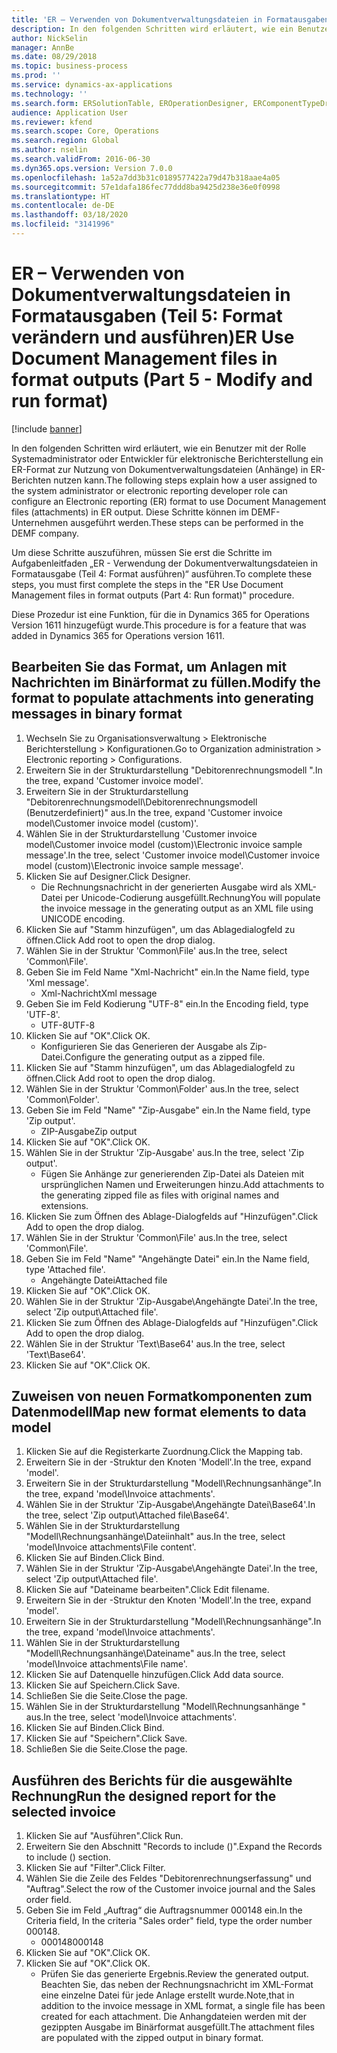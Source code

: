```yaml
---
title: 'ER – Verwenden von Dokumentverwaltungsdateien in Formatausgaben (Teil 5: Format verändern und ausführen)'
description: In den folgenden Schritten wird erläutert, wie ein Benutzer mit der Rolle Systemadministrator oder Entwickler für elektronische Berichterstellung ein ER-Format zur Nutzung von Dokumentverwaltungsdateien (Anhänge) in ER-Berichten nutzen kann.
author: NickSelin
manager: AnnBe
ms.date: 08/29/2018
ms.topic: business-process
ms.prod: ''
ms.service: dynamics-ax-applications
ms.technology: ''
ms.search.form: ERSolutionTable, EROperationDesigner, ERComponentTypeDropDialog, ERExpressionDesignerFormula, SysQueryForm
audience: Application User
ms.reviewer: kfend
ms.search.scope: Core, Operations
ms.search.region: Global
ms.author: nselin
ms.search.validFrom: 2016-06-30
ms.dyn365.ops.version: Version 7.0.0
ms.openlocfilehash: 1a52a7dd3b31c0189577422a79d47b318aae4a05
ms.sourcegitcommit: 57e1dafa186fec77ddd8ba9425d238e36e0f0998
ms.translationtype: HT
ms.contentlocale: de-DE
ms.lasthandoff: 03/18/2020
ms.locfileid: "3141996"
---
```

# <a name="er-use-document-management-files-in-format-outputs-part-5---modify-and-run-format"></a><span data-ttu-id="30a0a-103">ER – Verwenden von Dokumentverwaltungsdateien in Formatausgaben (Teil 5: Format verändern und ausführen)</span><span class="sxs-lookup"><span data-stu-id="30a0a-103">ER Use Document Management files in format outputs (Part 5 - Modify and run format)</span></span>

[!include [banner](../../includes/banner.md)]

<span data-ttu-id="30a0a-104">In den folgenden Schritten wird erläutert, wie ein Benutzer mit der Rolle Systemadministrator oder Entwickler für elektronische Berichterstellung ein ER-Format zur Nutzung von Dokumentverwaltungsdateien (Anhänge) in ER-Berichten nutzen kann.</span><span class="sxs-lookup"><span data-stu-id="30a0a-104">The following steps explain how a user assigned to the system administrator or electronic reporting developer role can configure an Electronic reporting (ER) format to use Document Management files (attachments) in ER output.</span></span> <span data-ttu-id="30a0a-105">Diese Schritte können im DEMF-Unternehmen ausgeführt werden.</span><span class="sxs-lookup"><span data-stu-id="30a0a-105">These steps can be performed in the DEMF company.</span></span>

<span data-ttu-id="30a0a-106">Um diese Schritte auszuführen, müssen Sie erst die Schritte im Aufgabenleitfaden „ER - Verwendung der Dokumentverwaltungsdateien in Formatausgabe (Teil 4: Format ausführen)“ ausführen.</span><span class="sxs-lookup"><span data-stu-id="30a0a-106">To complete these steps, you must first complete the steps in the "ER Use Document Management files in format outputs (Part 4: Run format)" procedure.</span></span>

<span data-ttu-id="30a0a-107">Diese Prozedur ist eine Funktion, für die in Dynamics 365 for Operations Version 1611 hinzugefügt wurde.</span><span class="sxs-lookup"><span data-stu-id="30a0a-107">This procedure is for a feature that was added in Dynamics 365 for Operations version 1611.</span></span>


## <a name="modify-the-format-to-populate-attachments-into-generating-messages-in-binary-format"></a><span data-ttu-id="30a0a-108">Bearbeiten Sie das Format, um Anlagen mit Nachrichten im Binärformat zu füllen.</span><span class="sxs-lookup"><span data-stu-id="30a0a-108">Modify the format to populate attachments into generating messages in binary format</span></span>
1. <span data-ttu-id="30a0a-109">Wechseln Sie zu Organisationsverwaltung > Elektronische Berichterstellung > Konfigurationen.</span><span class="sxs-lookup"><span data-stu-id="30a0a-109">Go to Organization administration > Electronic reporting > Configurations.</span></span>
2. <span data-ttu-id="30a0a-110">Erweitern Sie in der Strukturdarstellung "Debitorenrechnungsmodell ".</span><span class="sxs-lookup"><span data-stu-id="30a0a-110">In the tree, expand 'Customer invoice model'.</span></span>
3. <span data-ttu-id="30a0a-111">Erweitern Sie in der Strukturdarstellung "Debitorenrechnungsmodell\Debitorenrechnungsmodell (Benutzerdefiniert)" aus.</span><span class="sxs-lookup"><span data-stu-id="30a0a-111">In the tree, expand 'Customer invoice model\Customer invoice model (custom)'.</span></span>
4. <span data-ttu-id="30a0a-112">Wählen Sie in der Strukturdarstellung 'Customer invoice model\Customer invoice model (custom)\Electronic invoice sample message'.</span><span class="sxs-lookup"><span data-stu-id="30a0a-112">In the tree, select 'Customer invoice model\Customer invoice model (custom)\Electronic invoice sample message'.</span></span>
5. <span data-ttu-id="30a0a-113">Klicken Sie auf Designer.</span><span class="sxs-lookup"><span data-stu-id="30a0a-113">Click Designer.</span></span>
    * <span data-ttu-id="30a0a-114">Die Rechnungsnachricht in der generierten Ausgabe wird als XML-Datei per Unicode-Codierung ausgefüllt.Rechnung</span><span class="sxs-lookup"><span data-stu-id="30a0a-114">You will populate the invoice message in the generating output as an XML file using UNICODE encoding.</span></span>  
6. <span data-ttu-id="30a0a-115">Klicken Sie auf "Stamm hinzufügen", um das Ablagedialogfeld zu öffnen.</span><span class="sxs-lookup"><span data-stu-id="30a0a-115">Click Add root to open the drop dialog.</span></span>
7. <span data-ttu-id="30a0a-116">Wählen Sie in der Struktur 'Common\File' aus.</span><span class="sxs-lookup"><span data-stu-id="30a0a-116">In the tree, select 'Common\File'.</span></span>
8. <span data-ttu-id="30a0a-117">Geben Sie im Feld Name "Xml-Nachricht" ein.</span><span class="sxs-lookup"><span data-stu-id="30a0a-117">In the Name field, type 'Xml message'.</span></span>
    * <span data-ttu-id="30a0a-118">Xml-Nachricht</span><span class="sxs-lookup"><span data-stu-id="30a0a-118">Xml message</span></span>  
9. <span data-ttu-id="30a0a-119">Geben Sie im Feld Kodierung "UTF-8" ein.</span><span class="sxs-lookup"><span data-stu-id="30a0a-119">In the Encoding field, type 'UTF-8'.</span></span>
    * <span data-ttu-id="30a0a-120">UTF-8</span><span class="sxs-lookup"><span data-stu-id="30a0a-120">UTF-8</span></span>  
10. <span data-ttu-id="30a0a-121">Klicken Sie auf "OK".</span><span class="sxs-lookup"><span data-stu-id="30a0a-121">Click OK.</span></span>
    * <span data-ttu-id="30a0a-122">Konfigurieren Sie das Generieren der Ausgabe als Zip-Datei.</span><span class="sxs-lookup"><span data-stu-id="30a0a-122">Configure the generating output as a zipped file.</span></span>  
11. <span data-ttu-id="30a0a-123">Klicken Sie auf "Stamm hinzufügen", um das Ablagedialogfeld zu öffnen.</span><span class="sxs-lookup"><span data-stu-id="30a0a-123">Click Add root to open the drop dialog.</span></span>
12. <span data-ttu-id="30a0a-124">Wählen Sie in der Struktur 'Common\Folder' aus.</span><span class="sxs-lookup"><span data-stu-id="30a0a-124">In the tree, select 'Common\Folder'.</span></span>
13. <span data-ttu-id="30a0a-125">Geben Sie im Feld "Name" "Zip-Ausgabe" ein.</span><span class="sxs-lookup"><span data-stu-id="30a0a-125">In the Name field, type 'Zip output'.</span></span>
    * <span data-ttu-id="30a0a-126">ZIP-Ausgabe</span><span class="sxs-lookup"><span data-stu-id="30a0a-126">Zip output</span></span>  
14. <span data-ttu-id="30a0a-127">Klicken Sie auf "OK".</span><span class="sxs-lookup"><span data-stu-id="30a0a-127">Click OK.</span></span>
15. <span data-ttu-id="30a0a-128">Wählen Sie in der Struktur 'Zip-Ausgabe' aus.</span><span class="sxs-lookup"><span data-stu-id="30a0a-128">In the tree, select 'Zip output'.</span></span>
    * <span data-ttu-id="30a0a-129">Fügen Sie Anhänge zur generierenden Zip-Datei als Dateien mit ursprünglichen Namen und Erweiterungen hinzu.</span><span class="sxs-lookup"><span data-stu-id="30a0a-129">Add attachments to the generating zipped file as files with original names and extensions.</span></span>  
16. <span data-ttu-id="30a0a-130">Klicken Sie zum Öffnen des Ablage-Dialogfelds auf "Hinzufügen".</span><span class="sxs-lookup"><span data-stu-id="30a0a-130">Click Add to open the drop dialog.</span></span>
17. <span data-ttu-id="30a0a-131">Wählen Sie in der Struktur 'Common\File' aus.</span><span class="sxs-lookup"><span data-stu-id="30a0a-131">In the tree, select 'Common\File'.</span></span>
18. <span data-ttu-id="30a0a-132">Geben Sie im Feld "Name" "Angehängte Datei" ein.</span><span class="sxs-lookup"><span data-stu-id="30a0a-132">In the Name field, type 'Attached file'.</span></span>
    * <span data-ttu-id="30a0a-133">Angehängte Datei</span><span class="sxs-lookup"><span data-stu-id="30a0a-133">Attached file</span></span>  
19. <span data-ttu-id="30a0a-134">Klicken Sie auf "OK".</span><span class="sxs-lookup"><span data-stu-id="30a0a-134">Click OK.</span></span>
20. <span data-ttu-id="30a0a-135">Wählen Sie in der Struktur 'Zip-Ausgabe\Angehängte Datei'.</span><span class="sxs-lookup"><span data-stu-id="30a0a-135">In the tree, select 'Zip output\Attached file'.</span></span>
21. <span data-ttu-id="30a0a-136">Klicken Sie zum Öffnen des Ablage-Dialogfelds auf "Hinzufügen".</span><span class="sxs-lookup"><span data-stu-id="30a0a-136">Click Add to open the drop dialog.</span></span>
22. <span data-ttu-id="30a0a-137">Wählen Sie in der Struktur 'Text\Base64' aus.</span><span class="sxs-lookup"><span data-stu-id="30a0a-137">In the tree, select 'Text\Base64'.</span></span>
23. <span data-ttu-id="30a0a-138">Klicken Sie auf "OK".</span><span class="sxs-lookup"><span data-stu-id="30a0a-138">Click OK.</span></span>

## <a name="map-new-format-elements-to-data-model"></a><span data-ttu-id="30a0a-139">Zuweisen von neuen Formatkomponenten zum Datenmodell</span><span class="sxs-lookup"><span data-stu-id="30a0a-139">Map new format elements to data model</span></span>
1. <span data-ttu-id="30a0a-140">Klicken Sie auf die Registerkarte Zuordnung.</span><span class="sxs-lookup"><span data-stu-id="30a0a-140">Click the Mapping tab.</span></span>
2. <span data-ttu-id="30a0a-141">Erweitern Sie in der -Struktur den Knoten 'Modell'.</span><span class="sxs-lookup"><span data-stu-id="30a0a-141">In the tree, expand 'model'.</span></span>
3. <span data-ttu-id="30a0a-142">Erweitern Sie in der Strukturdarstellung "Modell\Rechnungsanhänge".</span><span class="sxs-lookup"><span data-stu-id="30a0a-142">In the tree, expand 'model\Invoice attachments'.</span></span>
4. <span data-ttu-id="30a0a-143">Wählen Sie in der Struktur 'Zip-Ausgabe\Angehängte Datei\Base64'.</span><span class="sxs-lookup"><span data-stu-id="30a0a-143">In the tree, select 'Zip output\Attached file\Base64'.</span></span>
5. <span data-ttu-id="30a0a-144">Wählen Sie in der Strukturdarstellung "Modell\Rechnungsanhänge\Dateiinhalt" aus.</span><span class="sxs-lookup"><span data-stu-id="30a0a-144">In the tree, select 'model\Invoice attachments\File content'.</span></span>
6. <span data-ttu-id="30a0a-145">Klicken Sie auf Binden.</span><span class="sxs-lookup"><span data-stu-id="30a0a-145">Click Bind.</span></span>
7. <span data-ttu-id="30a0a-146">Wählen Sie in der Struktur 'Zip-Ausgabe\Angehängte Datei'.</span><span class="sxs-lookup"><span data-stu-id="30a0a-146">In the tree, select 'Zip output\Attached file'.</span></span>
8. <span data-ttu-id="30a0a-147">Klicken Sie auf "Dateiname bearbeiten".</span><span class="sxs-lookup"><span data-stu-id="30a0a-147">Click Edit filename.</span></span>
9. <span data-ttu-id="30a0a-148">Erweitern Sie in der -Struktur den Knoten 'Modell'.</span><span class="sxs-lookup"><span data-stu-id="30a0a-148">In the tree, expand 'model'.</span></span>
10. <span data-ttu-id="30a0a-149">Erweitern Sie in der Strukturdarstellung "Modell\Rechnungsanhänge".</span><span class="sxs-lookup"><span data-stu-id="30a0a-149">In the tree, expand 'model\Invoice attachments'.</span></span>
11. <span data-ttu-id="30a0a-150">Wählen Sie in der Strukturdarstellung "Modell\Rechnungsanhänge\Dateiname" aus.</span><span class="sxs-lookup"><span data-stu-id="30a0a-150">In the tree, select 'model\Invoice attachments\File name'.</span></span>
12. <span data-ttu-id="30a0a-151">Klicken Sie auf Datenquelle hinzufügen.</span><span class="sxs-lookup"><span data-stu-id="30a0a-151">Click Add data source.</span></span>
13. <span data-ttu-id="30a0a-152">Klicken Sie auf Speichern.</span><span class="sxs-lookup"><span data-stu-id="30a0a-152">Click Save.</span></span>
14. <span data-ttu-id="30a0a-153">Schließen Sie die Seite.</span><span class="sxs-lookup"><span data-stu-id="30a0a-153">Close the page.</span></span>
15. <span data-ttu-id="30a0a-154">Wählen Sie in der Strukturdarstellung "Modell\Rechnungsanhänge " aus.</span><span class="sxs-lookup"><span data-stu-id="30a0a-154">In the tree, select 'model\Invoice attachments'.</span></span>
16. <span data-ttu-id="30a0a-155">Klicken Sie auf Binden.</span><span class="sxs-lookup"><span data-stu-id="30a0a-155">Click Bind.</span></span>
17. <span data-ttu-id="30a0a-156">Klicken Sie auf "Speichern".</span><span class="sxs-lookup"><span data-stu-id="30a0a-156">Click Save.</span></span>
18. <span data-ttu-id="30a0a-157">Schließen Sie die Seite.</span><span class="sxs-lookup"><span data-stu-id="30a0a-157">Close the page.</span></span>

## <a name="run-the-designed-report-for-the-selected-invoice"></a><span data-ttu-id="30a0a-158">Ausführen des Berichts für die ausgewählte Rechnung</span><span class="sxs-lookup"><span data-stu-id="30a0a-158">Run the designed report for the selected invoice</span></span>
1. <span data-ttu-id="30a0a-159">Klicken Sie auf "Ausführen".</span><span class="sxs-lookup"><span data-stu-id="30a0a-159">Click Run.</span></span>
2. <span data-ttu-id="30a0a-160">Erweitern Sie den Abschnitt "Records to include ()".</span><span class="sxs-lookup"><span data-stu-id="30a0a-160">Expand the Records to include () section.</span></span>
3. <span data-ttu-id="30a0a-161">Klicken Sie auf "Filter".</span><span class="sxs-lookup"><span data-stu-id="30a0a-161">Click Filter.</span></span>
4. <span data-ttu-id="30a0a-162">Wählen Sie die Zeile des Feldes "Debitorenrechnungserfassung" und "Auftrag".</span><span class="sxs-lookup"><span data-stu-id="30a0a-162">Select the row of the Customer invoice journal and the Sales order field.</span></span>
5. <span data-ttu-id="30a0a-163">Geben Sie im Feld „Auftrag“ die Auftragsnummer 000148 ein.</span><span class="sxs-lookup"><span data-stu-id="30a0a-163">In the Criteria field, In the criteria "Sales order" field, type the order number 000148.</span></span>
    * <span data-ttu-id="30a0a-164">000148</span><span class="sxs-lookup"><span data-stu-id="30a0a-164">000148</span></span>  
6. <span data-ttu-id="30a0a-165">Klicken Sie auf "OK".</span><span class="sxs-lookup"><span data-stu-id="30a0a-165">Click OK.</span></span>
7. <span data-ttu-id="30a0a-166">Klicken Sie auf "OK".</span><span class="sxs-lookup"><span data-stu-id="30a0a-166">Click OK.</span></span>
    * <span data-ttu-id="30a0a-167">Prüfen Sie das generierte Ergebnis.</span><span class="sxs-lookup"><span data-stu-id="30a0a-167">Review the generated output.</span></span> <span data-ttu-id="30a0a-168">Beachten Sie, das neben der Rechnungsnachricht im XML-Format eine einzelne Datei für jede Anlage erstellt wurde.</span><span class="sxs-lookup"><span data-stu-id="30a0a-168">Note,that in addition to the invoice message in XML format, a single file has been created for each attachment.</span></span> <span data-ttu-id="30a0a-169">Die Anhangdateien werden mit der gezippten Ausgabe im Binärformat ausgefüllt.</span><span class="sxs-lookup"><span data-stu-id="30a0a-169">The attachment files are populated with the zipped output in binary format.</span></span>  

